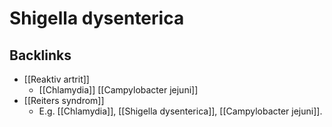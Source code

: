 # Shigella dysenterica
## Backlinks
* [[Reaktiv artrit]]
	* [[Chlamydia]]
[[Campylobacter jejuni]]
* [[Reiters syndrom]]
	* E.g. [[Chlamydia]], [[Shigella dysenterica]], [[Campylobacter jejuni]].

<!-- #anki/tag/med/Infectious #anki/deck/Medicine -->

<!-- {BearID:19712962-3266-4B52-B17B-5B3591721DE8-906-0000180F77F3D5ED} -->
